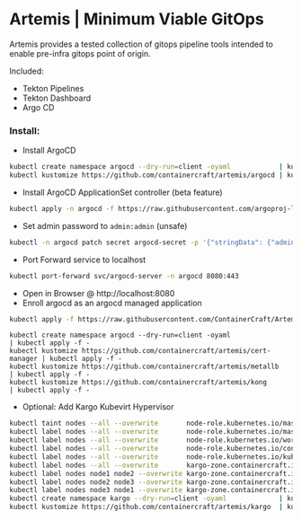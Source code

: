 # Artemis | Minimum Viable GitOps
Artemis provides a tested collection of gitops pipeline tools intended to enable pre-infra gitops point of origin.
    
Included:
  - Tekton Pipelines
  - Tekton Dashboard
  - Argo CD

### Install:
  - Install ArgoCD
```sh
kubectl create namespace argocd --dry-run=client -oyaml            | kubectl apply -f -
kubectl kustomize https://github.com/containercraft/artemis/argocd | kubectl apply -f -
```
  - Install ArgoCD ApplicationSet controller (beta feature)
```sh
kubectl apply -n argocd -f https://raw.githubusercontent.com/argoproj-labs/applicationset/master/manifests/install.yaml
```
  - Set admin password to `admin:admin` (unsafe)
```sh
kubectl -n argocd patch secret argocd-secret -p '{"stringData": {"admin.password": "$2a$10$mivhwttXM0U5eBrZGtAG8.VSRL1l9cZNAmaSaqotIzXRBRwID1NT.","admin.passwordMtime": "'$(date +%FT%T)'"}}'
```
  - Port Forward service to localhost
```sh
kubectl port-forward svc/argocd-server -n argocd 8080:443
```
  - Open in Browser @ http://localhost:8080
  - Enroll argocd as an argocd managed application
```sh
kubectl apply -f https://raw.githubusercontent.com/ContainerCraft/Artemis/main/argocd/application.yaml
```
```
kubectl create namespace argocd --dry-run=client -oyaml                  | kubectl apply -f -
kubectl kustomize https://github.com/containercraft/artemis/cert-manager | kubectl apply -f -
kubectl kustomize https://github.com/containercraft/artemis/metallb      | kubectl apply -f -
kubectl kustomize https://github.com/containercraft/artemis/kong         | kubectl apply -f -
```
  - Optional: Add Kargo Kubevirt Hypervisor
```sh
kubectl taint nodes --all --overwrite       node-role.kubernetes.io/master-
kubectl label nodes --all --overwrite       node-role.kubernetes.io/master=''
kubectl label nodes --all --overwrite       node-role.kubernetes.io/worker=''
kubectl label nodes --all --overwrite       node-role.kubernetes.io/control-plane=''
kubectl label nodes --all --overwrite       node-role.kubernetes.io/kubevirt=''
kubectl label nodes --all --overwrite       kargo-zone.containercraft.io/all=''
kubectl label nodes node1 node2 --overwrite kargo-zone.containercraft.io/a=''
kubectl label nodes node2 node3 --overwrite kargo-zone.containercraft.io/b=''
kubectl label nodes node3 node1 --overwrite kargo-zone.containercraft.io/c=''
kubectl create namespace kargo --dry-run=client -oyaml             | kubectl apply -f -
kubectl kustomize https://github.com/containercraft/artemis/kargo  | kubectl apply -f -
```
